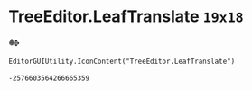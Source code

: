 # TreeEditor.LeafTranslate `19x18`
<img src="/img/TreeEditor.LeafTranslate.png" width=19 height=18>

``` CSharp
EditorGUIUtility.IconContent("TreeEditor.LeafTranslate")
```
```
-2576603564266665359
```
